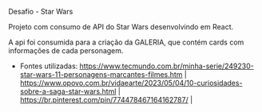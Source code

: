 Desafio - Star Wars

Projeto com consumo de API do Star Wars desenvolvindo em React.

A api foi consumida para a criação da GALERIA, que contém cards com informações de cada personagem.

- Fontes utilizadas:
https://www.tecmundo.com.br/minha-serie/249230-star-wars-11-personagens-marcantes-filmes.htm | 
https://www.opovo.com.br/vidaearte/2023/05/04/10-curiosidades-sobre-a-saga-star-wars.html | 
https://br.pinterest.com/pin/774478467164162787/ |

